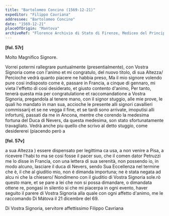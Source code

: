 ```yaml
---
title: "Bartolomeo Concino (1569-12-21)"
expeditor: "Filippo Cavriana"
addressee: "Bartolomeo Concino"
date: "1569-12-21"
placeOfOrigin: "Mantova"
archiveRef: "Florence Archivio di Stato di Firenze, Mediceo del Principato, 1317, fols. -"
---
```



**[fol. 57r]**

Molto Magnifico Signore.

Vorrei potermi rallegrare puntualmente (presentialmente), con Vostra Signoria  come  con l'animo et mi congratulo, del nuovo titolo, di  sua Altezza/ Percioche vedrà quanto piacere  ne habbia preso, Ma il mio signore  volendo pure  cosi indisposto come è, passare in Francia, a cinque  di gennaro, mi vieta l'effetto di cosi desiderato, et giusto  contento d'animo, Per tanto, <span class="unclear">tenerà</span> questa mia  per congratulatione  et raccomandatione  a Vostra Signoria, pregandola al  tenere mano, con  il signor  stuggio, alle mie prove, le quali ho mandato  in man sua, accioche le presente  alli signori cavallieri commissarij et se ne  vegga il fine, et se tardi sono arrivate, imoputisi alli  infortunij, passati da me in Ancona, mentre che  corendo la medesima fortuna del Duca di Nevers,  da questa medesima, son stato sfortunatamente  travagliato. Vedrà anche piu quello che scrivo  al detto stuggio, come desidererei (piacendo però a


**[fol. 57v]**

a sua Altezza ) essere dispensato per legittima ca usa, a non venire a Pisa, a ricevere l'habi to ma se cosi fosse il pacer suo, che il comen dator Petruzzi me lo disse in Francia, con  una  lettera di sua serenità, non  possendo io, in modo  alcuno, lasciare il duca di Nevers, sendo Sua Eccellenza  nel termine che è, il che al giuditio mio, non  é  dimanda importuna; ne è stata negata ad alcu ni che la chiesero/ Nondimeno con  il giuditio  di Vostra Signoria <span class="unclear">sole.rò</span> questo mare, et se pare a lei  che non si possa dimandare, o dimandata ottene re, pongasi in silentio si che mi piacerpa in ogni  evento, haver seguito il parere di Vostra Signoria  alla quale  con ogni affetto d'animo, me le raccomando  Di Mátova il 21 dicembre del 69.

Di Vostra Signoria, servitore affettissimo  Filippo Cavriana

